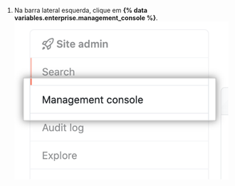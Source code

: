1. Na barra lateral esquerda, clique em **{% data variables.enterprise.management_console %}**. ![{% data variables.enterprise.management_console %} aba na barra lateral esquerda](/assets/images/enterprise/management-console/management-console-tab.png)
